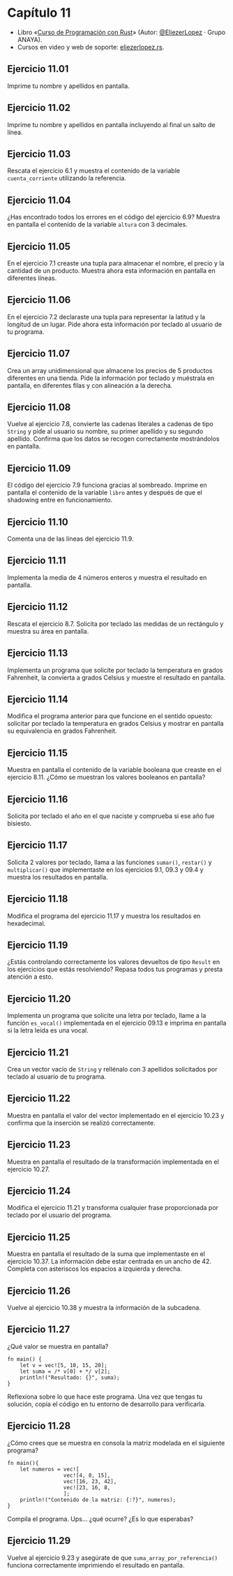 # Capítulo 11
* Libro «[Curso de Programación con Rust](https://amzn.to/3WEqWZJ)» (Autor: [@EliezerLopez](https://linkedin.com/in/eliezerlopez) · Grupo ANAYA).
* Cursos en video y web de soporte: [eliezerlopez.rs](https://eliezerlopez.rs).

## Ejercicio 11.01
Imprime tu nombre y apellidos en pantalla.

## Ejercicio 11.02
Imprime tu nombre y apellidos en pantalla incluyendo al final un salto de línea.

## Ejercicio 11.03
Rescata el ejercicio 6.1 y muestra el contenido de la variable ```cuenta_corriente``` utilizando la referencia.

## Ejercicio 11.04
¿Has encontrado todos los errores en el código del ejercicio 6.9? Muestra en pantalla el contenido de la variable ```altura``` con 3 decimales.

## Ejercicio 11.05
En el ejercicio 7.1 creaste una tupla para almacenar el nombre, el precio y la cantidad de un producto. Muestra ahora esta información en pantalla en diferentes líneas.

## Ejercicio 11.06
En el ejercicio 7.2 declaraste una tupla para representar la latitud y la longitud de un lugar. Pide ahora esta información por teclado al usuario de tu programa.

## Ejercicio 11.07
Crea un array unidimensional que almacene los precios de 5 productos diferentes en una tienda. Pide la información por teclado y muéstrala en pantalla, en diferentes filas y con alineación a la derecha.

## Ejercicio 11.08
Vuelve al ejercicio 7.8, convierte las cadenas literales a cadenas de tipo ```String``` y pide al usuario su nombre, su primer apellido y su segundo apellido.
Confirma que los datos se recogen correctamente mostrándolos en pantalla.

## Ejercicio 11.09
El código del ejercicio 7.9 funciona gracias al sombreado. Imprime en pantalla el contenido de la variable ```libro``` antes y después de que el shadowing entre en funcionamiento.

## Ejercicio 11.10
Comenta una de las líneas del ejercicio 11.9.

## Ejercicio 11.11
Implementa la media de 4 números enteros y muestra el resultado en pantalla.

## Ejercicio 11.12
Rescata el ejercicio 8.7. Solicita por teclado las medidas de un rectángulo y muestra su área en pantalla.

## Ejercicio 11.13
Implementa un programa que solicite por teclado la temperatura en grados Fahrenheit, la convierta a grados Celsius y muestre el resultado en pantalla.

## Ejercicio 11.14
Modifica el programa anterior para que funcione en el sentido opuesto: solicitar por teclado la temperatura en grados Celsius y mostrar en pantalla su equivalencia en grados Fahrenheit.

## Ejercicio 11.15
Muestra en pantalla el contenido de la variable booleana que creaste en el ejercicio 8.11. ¿Cómo se muestran los valores booleanos en pantalla?

## Ejercicio 11.16
Solicita por teclado el año en el que naciste y comprueba si ese año fue bisiesto.

## Ejercicio 11.17
Solicita 2 valores por teclado, llama a las funciones ```sumar()```, ```restar()``` y ```multiplicar()``` que implementaste en los ejercicios 9.1, 09.3 y 09.4 y muestra los resultados en pantalla.

## Ejercicio 11.18
Modifica el programa del ejercicio 11.17 y muestra los resultados en hexadecimal.

## Ejercicio 11.19
¿Estás controlando correctamente los valores devueltos de tipo ```Result``` en los ejercicios que estás resolviendo? Repasa todos tus programas y presta atención a esto.

## Ejercicio 11.20
Implementa un programa que solicite una letra por teclado, llame a la función ```es_vocal()``` implementada en el ejercicio 09.13 e imprima en pantalla si la letra leída es una vocal.

## Ejercicio 11.21
Crea un vector vacío de ```String``` y rellénalo con 3 apellidos solicitados por teclado al usuario de tu programa.

## Ejercicio 11.22
Muestra en pantalla el valor del vector implementado en el ejercicio 10.23 y confirma que la inserción se realizó correctamente.

## Ejercicio 11.23
Muestra en pantalla el resultado de la transformación implementada en el ejercicio 10.27.

## Ejercicio 11.24
Modifica el ejercicio 11.21 y transforma cualquier frase proporcionada por teclado por el usuario del programa.

## Ejercicio 11.25
Muestra en pantalla el resultado de la suma que implementaste en el ejercicio 10.37. La información debe estar centrada en un ancho de 42. Completa con asteriscos los espacios a izquierda y derecha.

## Ejercicio 11.26
Vuelve al ejercicio 10.38 y muestra la información de la subcadena.

## Ejercicio 11.27
¿Qué valor se muestra en pantalla?
```
fn main() {
    let v = vec![5, 10, 15, 20];
    let suma = /* v[0] + */ v[2];
    println!("Resultado: {}", suma);
}
```
Reflexiona sobre lo que hace este programa. Una vez que tengas tu solución, copia el código en tu entorno de desarrollo para verificarla.

## Ejercicio 11.28
¿Cómo crees que se muestra en consola la matriz modelada en el siguiente programa?
```
fn main(){
    let numeros = vec![
                  vec![4, 8, 15],
                  vec![16, 23, 42],
                  vec![23, 16, 8,
                  ];
    println!("Contenido de la matriz: {:?}", numeros);
}
```
Compila el programa. Ups… ¿qué ocurre? ¿Es lo que esperabas?

## Ejercicio 11.29
Vuelve al ejercicio 9.23 y asegúrate de que ```suma_array_por_referencia()``` funciona correctamente imprimiendo el resultado en pantalla.
